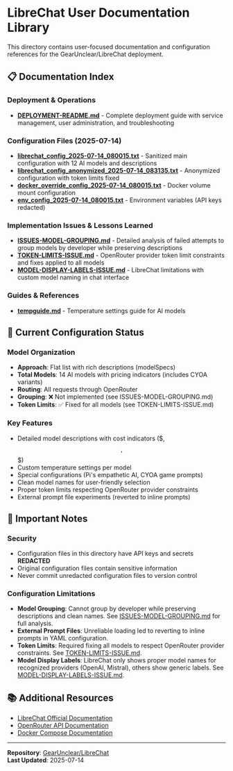 # LibreChat User Documentation Library

This directory contains user-focused documentation and configuration references for the GearUnclear/LibreChat deployment.

## 📋 Documentation Index

### Deployment & Operations
- **[DEPLOYMENT-README.md](https://github.com/GearUnclear/LibreChat/blob/main/User_Docs/DEPLOYMENT-README.md)** - Complete deployment guide with service management, user administration, and troubleshooting

### Configuration Files (2025-07-14)
- **[librechat_config_2025-07-14_080015.txt](https://github.com/GearUnclear/LibreChat/blob/main/User_Docs/librechat_config_2025-07-14_080015.txt)** - Sanitized main configuration with 12 AI models and descriptions
- **[librechat_config_anonymized_2025-07-14_083135.txt](https://github.com/GearUnclear/LibreChat/blob/main/User_Docs/librechat_config_anonymized_2025-07-14_083135.txt)** - Anonymized configuration with token limits fixed
- **[docker_override_config_2025-07-14_080015.txt](https://github.com/GearUnclear/LibreChat/blob/main/User_Docs/docker_override_config_2025-07-14_080015.txt)** - Docker volume mount configuration
- **[env_config_2025-07-14_080015.txt](https://github.com/GearUnclear/LibreChat/blob/main/User_Docs/env_config_2025-07-14_080015.txt)** - Environment variables (API keys redacted)

### Implementation Issues & Lessons Learned
- **[ISSUES-MODEL-GROUPING.md](https://github.com/GearUnclear/LibreChat/blob/main/User_Docs/ISSUES-MODEL-GROUPING.md)** - Detailed analysis of failed attempts to group models by developer while preserving descriptions
- **[TOKEN-LIMITS-ISSUE.md](https://github.com/GearUnclear/LibreChat/blob/main/User_Docs/TOKEN-LIMITS-ISSUE.md)** - OpenRouter provider token limit constraints and fixes applied to all models
- **[MODEL-DISPLAY-LABELS-ISSUE.md](https://github.com/GearUnclear/LibreChat/blob/main/User_Docs/MODEL-DISPLAY-LABELS-ISSUE.md)** - LibreChat limitations with custom model naming in chat interface

### Guides & References  
- **[tempguide.md](https://github.com/GearUnclear/LibreChat/blob/main/User_Docs/tempguide.md)** - Temperature settings guide for AI models

## 🔧 Current Configuration Status

### Model Organization
- **Approach**: Flat list with rich descriptions (modelSpecs)
- **Total Models**: 14 AI models with pricing indicators (includes CYOA variants)
- **Routing**: All requests through OpenRouter
- **Grouping**: ❌ Not implemented (see ISSUES-MODEL-GROUPING.md)
- **Token Limits**: ✅ Fixed for all models (see TOKEN-LIMITS-ISSUE.md)

### Key Features
- Detailed model descriptions with cost indicators ($, $$, $$$)
- Custom temperature settings per model
- Special configurations (Pi's empathetic AI, CYOA game prompts)
- Clean model names for user-friendly selection
- Proper token limits respecting OpenRouter provider constraints
- External prompt file experiments (reverted to inline prompts)

## 🚨 Important Notes

### Security
- Configuration files in this directory have API keys and secrets **REDACTED**
- Original configuration files contain sensitive information
- Never commit unredacted configuration files to version control

### Configuration Limitations
- **Model Grouping**: Cannot group by developer while preserving descriptions and clean names. See [ISSUES-MODEL-GROUPING.md](https://github.com/GearUnclear/LibreChat/blob/main/User_Docs/ISSUES-MODEL-GROUPING.md) for full analysis.
- **External Prompt Files**: Unreliable loading led to reverting to inline prompts in YAML configuration.
- **Token Limits**: Required fixing all models to respect OpenRouter provider constraints. See [TOKEN-LIMITS-ISSUE.md](https://github.com/GearUnclear/LibreChat/blob/main/User_Docs/TOKEN-LIMITS-ISSUE.md).
- **Model Display Labels**: LibreChat only shows proper model names for recognized providers (OpenAI, Mistral), others show generic labels. See [MODEL-DISPLAY-LABELS-ISSUE.md](https://github.com/GearUnclear/LibreChat/blob/main/User_Docs/MODEL-DISPLAY-LABELS-ISSUE.md).

## 📚 Additional Resources

- [LibreChat Official Documentation](https://docs.librechat.ai/)
- [OpenRouter API Documentation](https://openrouter.ai/docs)
- [Docker Compose Documentation](https://docs.docker.com/compose/)

---

**Repository**: [GearUnclear/LibreChat](https://github.com/GearUnclear/LibreChat)  
**Last Updated**: 2025-07-14